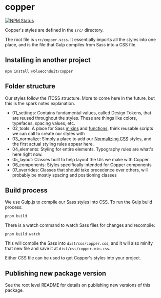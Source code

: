 # copper

<a href="https://www.npmjs.com/package/@blueconduit/copper"><img alt="NPM Status" src="https://img.shields.io/npm/v/@blueconduit/copper?color=%235ca3ea"></a>

Copper's styles are defined in the `src/` directory.

The root file is `src/copper.scss`. It essentially imports all the styles into one place, and is the file that Gulp compiles from Sass into a CSS file.

## Installing in another project

```
npm install @blueconduit/copper
```

## Folder structure

Our styles follow the ITCSS structure. More to come here in the future, but this is the spark notes explanation.

- 01_settings: Contains fundamental values, called Design Tokens, that are reused throughout the styles. These are things like colors, typefaces, spacing values, etc.
- 02_tools: A place for Sass [mixins](https://sass-lang.com/documentation/at-rules/mixin) and [functions](https://sass-lang.com/documentation/at-rules/function), think reusable scripts we can call to create our styles with
- 03_normalize: Simply a place to add our [Normalizing CSS](https://necolas.github.io/normalize.css/) styles, and the first actual styling rules appear here.
- 04_elements: Styling for entire elements. Typography rules are what's here right now.
- 05_layout: Classes built to help layout the UIs we make with Copper.
- 06_components: Styles specifically intended for Copper components
- 07_overrides: Classes that should take precedence over others, will probably be mostly spacing and positioning classes

## Build process

We use Gulp.js to compile our Sass styles into CSS. To run the Gulp build process:

```
pnpm build
```

There is a watch command to watch Sass files for changes and recompile:

```
pnpm build:watch
```

This will compile the Sass into `dist/css/copper.css`, and it will also minify that new file and save it at `dist/css/copper.min.css`.

Either CSS file can be used to get Copper's styles into your project.

## Publishing new package version

See the root level README for details on publishing new versions of this package.

